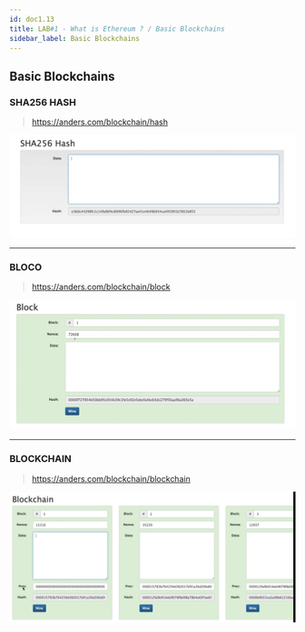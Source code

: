 ```yaml
---
id: doc1.13
title: LAB#1 - What is Ethereum ? / Basic Blockchains
sidebar_label: Basic Blockchains
---
```


## Basic Blockchains

### SHA256 HASH
> https://anders.com/blockchain/hash

![alt text](.\assets\Imagem13_1.jpg)


---
### BLOCO
> https://anders.com/blockchain/block

![alt text](.\assets\Imagem13_3.jpg)


---
### BLOCKCHAIN
> https://anders.com/blockchain/blockchain

![alt text](.\assets\Imagem13_2.jpg)




